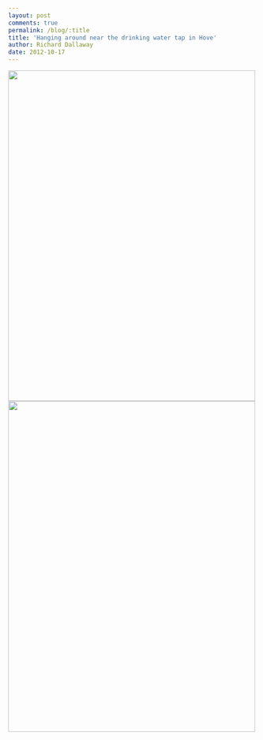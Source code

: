 ```yaml
---
layout: post
comments: true
permalink: /blog/:title
title: 'Hanging around near the drinking water tap in Hove'
author: Richard Dallaway
date: 2012-10-17
---
```


<div>
<a href="http://static.skitters.dallaway.com/2012-10-12 07.59.49.jpg">
<img width="500" src="http://static.skitters.dallaway.com/2012-10-12 07.59.49.jpg.500.jpg" height="670"></img>
</a>
</div><div>
<a href="http://static.skitters.dallaway.com/2012-10-12 07.59.53.jpg">
<img width="500" src="http://static.skitters.dallaway.com/2012-10-12 07.59.53.jpg.500.jpg" height="670"></img>
</a>
</div>


   
    

